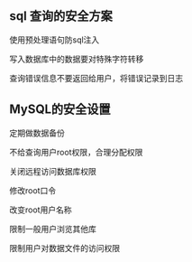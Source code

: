 ## sql 查询的安全方案

使用预处理语句防sql注入

写入数据库中的数据要对特殊字符转移

查询错误信息不要返回给用户，将错误记录到日志


## MySQL的安全设置

定期做数据备份

不给查询用户root权限，合理分配权限

关闭远程访问数据库权限

修改root口令

改变root用户名称

限制一般用户浏览其他库

限制用户对数据文件的访问权限